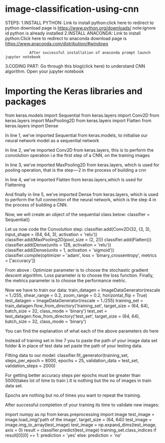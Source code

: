 # image-classification-using-cnn
STEPS:
1.INSTALL PYTHON:
              Link to install python:click here to redirect to python download page is https://www.python.org/downloads/
       note:ignore id python is already installed
2.INSTALL ANACONDA:
              Link to install python:Click here to redirect to anaconda download page is https://www.anaconda.com/distribution/#windows

               After successful installation of anaconda prompt launch jupyter notebook           

3.CODING PART:
       Go through this blog(click here) to understand CNN algorithm.
         Open your jupyter notebook
# Importing the Keras libraries and packages
from keras.models import Sequential
from keras.layers import Conv2D
from keras.layers import MaxPooling2D
from keras.layers import Flatten
from keras.layers import Dense

In line 1, we’ve imported Sequential from keras.models, to initialise our neural network model as a sequential network

In line 2, we’ve imported Conv2D from keras.layers, this is to perform the convolution operation i.e the first step of a CNN, on the training images

In line 3, we’ve imported MaxPooling2D from keras.layers, which is used for pooling operation, that is the step — 2 in the process of building a cnn

In line 4, we've imported Flatten from keras.layers,which is used for Flattening

And finally in line 5, we’ve imported Dense from keras.layers, which is used to perform the full connection of the neural network, which is the step 4 in the process of building a CNN.

Now, we will create an object of the sequential class below:
classifier = Sequential()

Let us now code the Convolution step:
classifier.add(Conv2D(32, (3, 3), input_shape = (64, 64, 3), activation = 'relu'))
classifier.add(MaxPooling2D(pool_size = (2, 2)))
classifier.add(Flatten())
classifier.add(Dense(units = 128, activation = 'relu'))
classifier.add(Dense(units = 1, activation = 'sigmoid'))
classifier.compile(optimizer = 'adam', loss = 'binary_crossentropy', metrics = ['accuracy'])

From above :
Optimizer parameter is to choose the stochastic gradient descent algorithm.
Loss parameter is to choose the loss function.
Finally, the metrics parameter is to choose the performance metric.

Now we have to train our data:
train_datagen = ImageDataGenerator(rescale = 1./255,
shear_range = 0.2,
zoom_range = 0.2,
horizontal_flip = True)
test_datagen = ImageDataGenerator(rescale = 1./255)
training_set = train_datagen.flow_from_directory('training_set',
target_size = (64, 64),
batch_size = 32,
class_mode = 'binary')
test_set = test_datagen.flow_from_directory('test_set',
target_size = (64, 64),
batch_size = 32,
class_mode = 'binary')

You can find the explanation of what each of the above parameters do here

Instead of training set in line 7 you to paste the path of your image data set folder & in place of test data set paste the path of your testing data.

Fitting data to our model:
classifier.fit_generator(training_set,
steps_per_epoch = 8000,
epochs = 25,
validation_data = test_set,
validation_steps = 2000)

For getting better accuracy steps per epochs must be greater than 5000(takes lot of time to train ).It is nothing but the no of images in train data set.

Epochs are nothing but no.of times you want to repeat the training.


After successful completion of your training its time to validate new images:

import numpy as np
from keras.preprocessing import image
test_image = image.load_img('path of the image', target_size = (64, 64))
test_image = image.img_to_array(test_image)
test_image = np.expand_dims(test_image, axis = 0)
result = classifier.predict(test_image)
training_set.class_indices
if result[0][0] == 1:
prediction = 'yes'
else:
prediction = 'no'

